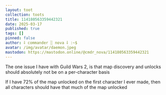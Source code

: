 ```yaml
---
layout: toot
collection: toots
title: 114180563359442321
date: 2025-03-17
published: true
tags: []
pinned: false
author: ⸸ commander ░ nova ⸸ :~$
avatar: /img/avatar/daemon.jpeg
mastodon: https://mastodon.online/@cmdr_nova/114180563359442321
---
```


The one issue I have with Guild Wars 2, is that map discovery and unlocks should absolutely not be on a per-character basis

If I have 72% of the map unlocked on the first character I ever made, then all characters should have that much of the map unlocked
